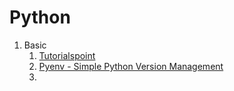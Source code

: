 # Python

1. Basic
   1. [Tutorialspoint](https://www.tutorialspoint.com/python/index.htm)
   2. [Pyenv - Simple Python Version Management](https://github.com/pyenv/pyenv)
   3. 